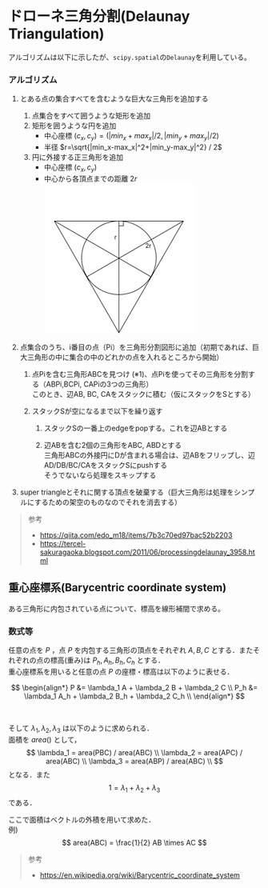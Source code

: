 # ドローネ三角分割(Delaunay Triangulation)

アルゴリズムは以下に示したが、`scipy.spatial`の`Delaunay`を利用している。

### アルゴリズム
1. とある点の集合すべてを含むような巨大な三角形を追加する
    1. 点集合をすべて囲うような矩形を追加
    2. 矩形を囲うような円を追加
        * 中心座標 $(c_x, c_y)=(|min_x+max_x|/2, |min_y+max_y|/2)$
        * 半径 $r=\sqrt{|min_x-max_x|^2+|min_y-max_y|^2} / 2$
    3. 円に外接する正三角形を追加
        * 中心座標 $(c_x, c_y)$
        * 中心から各頂点までの距離 $2r$
        ![alt text](img/外接三角形.png)


2. 点集合のうち、i番目の点（Pi）を三角形分割図形に追加（初期であれば、巨大三角形の中に集合の中のどれかの点を入れるところから開始）
    
    1. 点Piを含む三角形ABCを見つけ (※1)、点Piを使ってその三角形を分割する（ABPi,BCPi, CAPiの3つの三角形）  
    このとき、辺AB, BC, CAをスタックに積む（仮にスタックをSとする）
    
    2. スタックSが空になるまで以下を繰り返す

        1. スタックSの一番上のedgeをpopする。これを辺ABとする

        2. 辺ABを含む2個の三角形をABC, ABDとする  
        三角形ABCの外接円にDが含まれる場合は、辺ABをフリップし、辺AD/DB/BC/CAをスタックSにpushする  
        そうでないなら処理をスキップする

3. super triangleとそれに関する頂点を破棄する（巨大三角形は処理をシンプルにするための架空のものなのでそれを消去する）


> 参考
> * https://qiita.com/edo_m18/items/7b3c70ed97bac52b2203  
> * https://tercel-sakuragaoka.blogspot.com/2011/06/processingdelaunay_3958.html  



## 重心座標系(Barycentric coordinate system)

ある三角形に内包されている点について、標高を線形補間で求める。

### 数式等
任意の点を $P$ ，点 $P$ を内包する三角形の頂点をそれぞれ $A, B, C$ とする．またそれぞれの点の標高(重み)は $P_h, A_h, B_h, C_h$ とする．  
重心座標系を用いると任意の点 $P$ の座標・標高は以下のように表せる．

$$
\begin{align*}
P &= \lambda_1 A + \lambda_2 B + \lambda_2 C \\
P_h &= \lambda_1 A_h + \lambda_2 B_h + \lambda_2 C_h \\
\end{align*}
$$

&emsp;

そして $\lambda_1, \lambda_2, \lambda_3$ は以下のように求められる．  
面積を $area()$ として， 
$$
\lambda_1 = area(PBC) / area(ABC) \\
\lambda_2 = area(APC) / area(ABC) \\
\lambda_3 = area(ABP) / area(ABC) \\
$$
となる．また
$$
1 = \lambda_1 + \lambda_2 + \lambda_3
$$
である．

ここで面積はベクトルの外積を用いて求めた．  
例)
$$
area(ABC) = \frac{1}{2} AB \times AC
$$

> 参考  
> * https://en.wikipedia.org/wiki/Barycentric_coordinate_system



